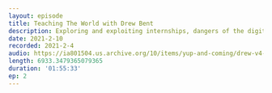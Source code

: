 ```yaml
---
layout: episode
title: Teaching The World with Drew Bent
description: Exploring and exploiting internships, dangers of the digital Sabbath, getting hit by a bus, and coming to grips with reality. Drew is co-founder and CTO/COO of Schoolhouse.World, a free peer-to-peer tutoring platform led by Sal Khan of Khan Academy.
date: 2021-2-10
recorded: 2021-2-4
audio: https://ia801504.us.archive.org/10/items/yup-and-coming/drew-v4-with-aftercredits.mp3
length: 6933.3479365079365
duration: '01:55:33'
ep: 2
---
```

